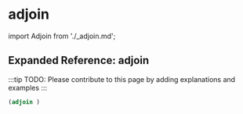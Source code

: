 # adjoin

import Adjoin from './_adjoin.md';

<Adjoin />

## Expanded Reference: adjoin

:::tip
TODO: Please contribute to this page by adding explanations and examples
:::

```lisp
(adjoin )
```
